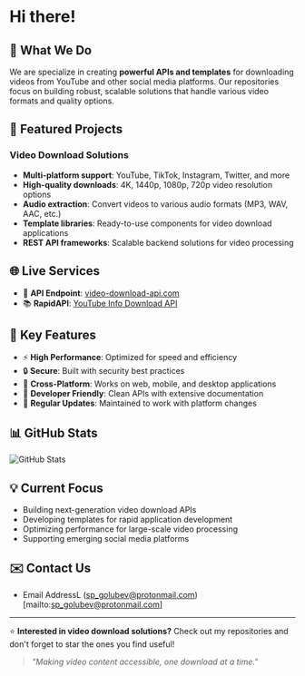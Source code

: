 # Hi there! 

## 🎯 What We Do

We are specialize in creating **powerful APIs and templates** for downloading videos from YouTube and other social media platforms. Our repositories focus on building robust, scalable solutions that handle various video formats and quality options.

## 🚀 Featured Projects

### Video Download Solutions
- **Multi-platform support**: YouTube, TikTok, Instagram, Twitter, and more
- **High-quality downloads**: 4K, 1440p, 1080p, 720p video resolution options
- **Audio extraction**: Convert videos to various audio formats (MP3, WAV, AAC, etc.)
- **Template libraries**: Ready-to-use components for video download applications
- **REST API frameworks**: Scalable backend solutions for video processing


## 🌐 Live Services
- 📱 **API Endpoint**: [video-download-api.com](https://video-download-api.com)
- 📚 **RapidAPI**: [YouTube Info Download API](https://rapidapi.com/valsuttlej53/api/youtube-info-download-api)

## 🌟 Key Features

- ⚡ **High Performance**: Optimized for speed and efficiency
- 🔒 **Secure**: Built with security best practices
- 📱 **Cross-Platform**: Works on web, mobile, and desktop applications
- 🎨 **Developer Friendly**: Clean APIs with extensive documentation
- 🔄 **Regular Updates**: Maintained to work with platform changes

## 📊 GitHub Stats

![GitHub Stats](https://github-readme-stats.vercel.app/api?username=ytube-downloader&show_icons=true&theme=radical)

## 💡 Current Focus

- Building next-generation video download APIs
- Developing templates for rapid application development
- Optimizing performance for large-scale video processing
- Supporting emerging social media platforms

## ✉️ Contact Us

- Email AddressL (sp_golubev@protonmail.com)[mailto:sp_golubev@protonmail.com]

---

⭐ **Interested in video download solutions?** Check out my repositories and don't forget to star the ones you find useful!

> *"Making video content accessible, one download at a time."*
